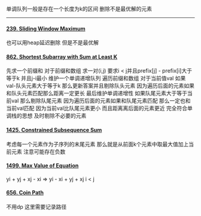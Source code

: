 单调队列一般是存在一个长度为k的区间 删除不是最优解的元素

-------
#### [239. Sliding Window Maximum](https://leetcode.cn/problems/sliding-window-maximum/)
也可以用heap延迟删除 但是不是最优解

#### [862. Shortest Subarray with Sum at Least K](https://leetcode.cn/problems/shortest-subarray-with-sum-at-least-k/)
先求一个前缀和 对于前缀和数组 求一对(i,j) 要求i < j并且prefix[j] - prefix[i]大于等于k 并且j-i最小 维护一个单调递增队列 遍历前缀和数组 对于当前值val 如果val-队头元素大于等于k 那么更新答案并且剔除队头元素 因为遍历后面的元素如果和队头元素匹配那么距离一定更长 最后维护单调递增性 如果队尾元素大于等于当前val 那么剔除队尾元素 因为遍历后面的元素如果和队尾元素匹配 那么一定也和当前val匹配 因为当前val比队尾元素更小 而且距离离后面的元素更近 完全符合单调栈的思想 及时剔除不必要的元素

#### [1425. Constrained Subsequence Sum](https://leetcode.cn/problems/constrained-subsequence-sum/)
考虑每一个元素作为子序列的末尾元素 那么就是从前面k个元素中取最大值加上当前元素 注意可能存在负数

#### [1499. Max Value of Equation](https://leetcode.cn/problems/max-value-of-equation/)
yi + yj + xj - xi => yi - xi + yj + xj     i < j

#### [656. Coin Path](https://leetcode.cn/problems/coin-path/)
不用dp 这里需要记录路径
<!--stackedit_data:
eyJoaXN0b3J5IjpbLTE2NjkwNDQ5ODBdfQ==
-->